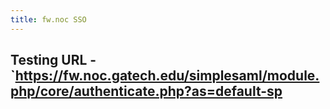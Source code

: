 ```yaml
---
title: fw.noc SSO
---
```


## Testing URL - `https://fw.noc.gatech.edu/simplesaml/module.php/core/authenticate.php?as=default-sp
